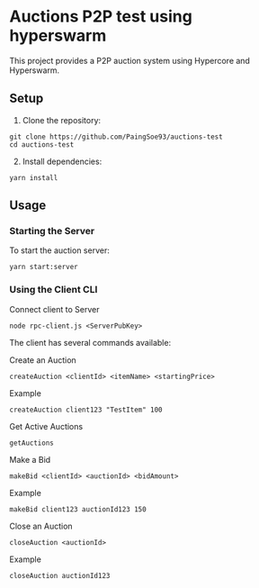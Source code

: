 # Auctions P2P test using hyperswarm

This project provides a P2P auction system using Hypercore and Hyperswarm.

## Setup

1. Clone the repository:

```
git clone https://github.com/PaingSoe93/auctions-test
cd auctions-test
```

2. Install dependencies:

```
yarn install
```

## Usage

### Starting the Server

To start the auction server:

```
yarn start:server
```

### Using the Client CLI

Connect client to Server

```
node rpc-client.js <ServerPubKey>
```

The client has several commands available:

Create an Auction

```
createAuction <clientId> <itemName> <startingPrice>
```

Example

```
createAuction client123 "TestItem" 100
```

Get Active Auctions

```
getAuctions
```

Make a Bid

```
makeBid <clientId> <auctionId> <bidAmount>
```

Example

```
makeBid client123 auctionId123 150
```

Close an Auction

```
closeAuction <auctionId>
```

Example

```
closeAuction auctionId123
```
